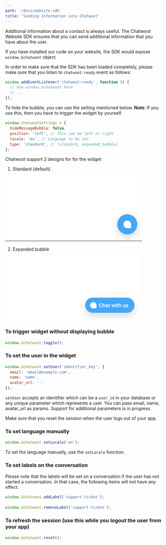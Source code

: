 ```yaml
---
path: '/docs/website-sdk'
title: 'Sending Information into Chatwoot'
---
```


Additional information about a contact is always useful. The Chatwoot Website SDK ensures that you can send additional information that you have about the user.

If you have installed our code on your website, the SDK would expose `window.$chatwoot` object.

In order to make sure that the SDK has been loaded completely, please make sure that you listen to `chatwoot:ready` event as follows:

```js
window.addEventListener('chatwoot:ready', function () {
  // Use window.$chatwoot here
  // ...
});
```

To hide the bubble, you can use the setting mentioned below. **Note**: If you use this, then you have to trigger the widget by yourself.

```js
window.chatwootSettings = {
  hideMessageBubble: false,
  position: 'left', // This can be left or right
  locale: 'en', // Language to be set
  type: 'standard', // [standard, expanded_bubble]
};
```

Chatwoot support 2 designs for for the widget

1. Standard (default)

![Standard-bubble](./images/sdk/standard-bubble.gif)

2. Expanded bubble

![Expanded-bubble](./images/sdk/expanded-bubble.gif)

### To trigger widget without displaying bubble

```js
window.$chatwoot.toggle();
```

### To set the user in the widget

```js
window.$chatwoot.setUser('identifier_key', {
  email: 'email@example.com',
  name: 'name',
  avatar_url: '',
});
```

`setUser` accepts an identifier which can be a `user_id` in your database or any unique parameter which represents a user. You can pass email, name, avatar_url as params. Support for additional parameters is in progress.

Make sure that you reset the session when the user logs out of your app.

### To set language manually

```js
window.$chatwoot.setLocale('en');
```

To set the language manually, use the `setLocale` function.

### To set labels on the conversation

Please note that the labels will be set on a conversation if the user has not started a conversation. In that case, the following items will not have any effect:

```js
window.$chatwoot.addLabel('support-ticket');

window.$chatwoot.removeLabel('support-ticket');
```

### To refresh the session (use this while you logout the user from your app)

```js
window.$chatwoot.reset();
```
